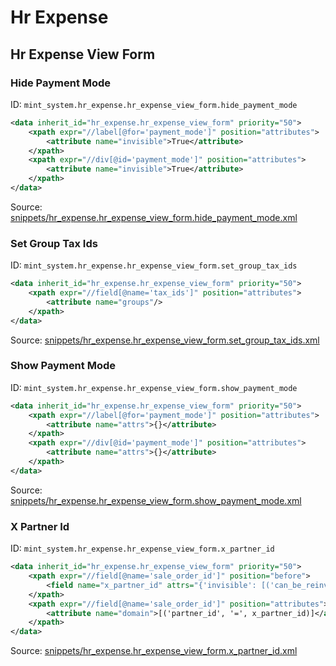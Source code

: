# Hr Expense
## Hr Expense View Form  
### Hide Payment Mode  
ID: `mint_system.hr_expense.hr_expense_view_form.hide_payment_mode`  
```xml
<data inherit_id="hr_expense.hr_expense_view_form" priority="50">
    <xpath expr="//label[@for='payment_mode']" position="attributes">
        <attribute name="invisible">True</attribute>
    </xpath>
    <xpath expr="//div[@id='payment_mode']" position="attributes">
        <attribute name="invisible">True</attribute>
    </xpath>
</data>

```
Source: [snippets/hr_expense.hr_expense_view_form.hide_payment_mode.xml](https://github.com/Mint-System/Odoo-Build/tree/16.0/snippets/hr_expense.hr_expense_view_form.hide_payment_mode.xml)

### Set Group Tax Ids  
ID: `mint_system.hr_expense.hr_expense_view_form.set_group_tax_ids`  
```xml
<data inherit_id="hr_expense.hr_expense_view_form" priority="50">
    <xpath expr="//field[@name='tax_ids']" position="attributes">
        <attribute name="groups"/>
    </xpath>
</data>

```
Source: [snippets/hr_expense.hr_expense_view_form.set_group_tax_ids.xml](https://github.com/Mint-System/Odoo-Build/tree/16.0/snippets/hr_expense.hr_expense_view_form.set_group_tax_ids.xml)

### Show Payment Mode  
ID: `mint_system.hr_expense.hr_expense_view_form.show_payment_mode`  
```xml
<data inherit_id="hr_expense.hr_expense_view_form" priority="50">
    <xpath expr="//label[@for='payment_mode']" position="attributes">
        <attribute name="attrs">{}</attribute>
    </xpath>
    <xpath expr="//div[@id='payment_mode']" position="attributes">
        <attribute name="attrs">{}</attribute>
    </xpath>
</data>

```
Source: [snippets/hr_expense.hr_expense_view_form.show_payment_mode.xml](https://github.com/Mint-System/Odoo-Build/tree/16.0/snippets/hr_expense.hr_expense_view_form.show_payment_mode.xml)

### X Partner Id  
ID: `mint_system.hr_expense.hr_expense_view_form.x_partner_id`  
```xml
<data inherit_id="hr_expense.hr_expense_view_form" priority="50">
    <xpath expr="//field[@name='sale_order_id']" position="before">
        <field name="x_partner_id" attrs="{'invisible': [('can_be_reinvoiced', '=', False)], 'readonly': [('sheet_is_editable', '=', False)]}" options="{'no_open': True, 'no_create': True, 'no_edit': True}" domain="[('is_company', '=', True)]"/>
    </xpath>
    <xpath expr="//field[@name='sale_order_id']" position="attributes">
        <attribute name="domain">[('partner_id', '=', x_partner_id)]</attribute>
    </xpath>
</data>

```
Source: [snippets/hr_expense.hr_expense_view_form.x_partner_id.xml](https://github.com/Mint-System/Odoo-Build/tree/16.0/snippets/hr_expense.hr_expense_view_form.x_partner_id.xml)

